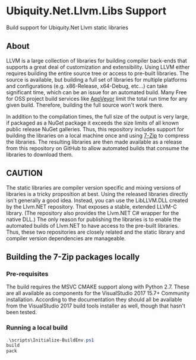 # Ubiquity.Net.Llvm.Libs Support
Build support for Ubiquity.Net Llvm static libraries

## About
LLVM is a large collection of libraries for building compiler back-ends that
supports a great deal of customization and extensibility. Using LLVM either
requires building the entire source tree or access to pre-built libraries.
The source is available, but building a full set of libraries for multiple
platforms and configurations (e.g. x86-Release, x64-Debug, etc...) can take
significant time, which can be an issue for an automated build. Many Free for
OSS project build services like [AppVeyor](http://AppVeyor.com) limit the total
run time for any given build. Therefore, building the full source won't work there.

In addition to the compilation times, the full size of the output is very large, if
packaged as a NuGet package it exceeds the size limits of all known public release
NuGet galleries. Thus, this repository includes support for building the libraries
on a local machine once and using [7-Zip](https://www.7-zip.org/) to compress the
libraries. The resulting libraries are then made available as a release from this
repository on GitHub to allow automated builds that consume the libraries to download
them.

## CAUTION
The static libraries are compiler version specific and mixing versions of libraries
is a tricky proposition at best. Using the released libraries directly isn't generally
a good idea. Instead, you can use the LibLLVM.DLL created by the Llvm.NET repository. That
exposes a stable, extended LLVM-C library. (The repository also provides the Llvm.NET
C# wrapper for the native DLL.) The only reason for publishing the libraries is to enable
the automated builds of Llvm.NET to have access to the pre-built libraries. Thus, these
two repositories are closely related and the static library and compiler version 
dependencies are manageable.

## Building the 7-Zip packages locally
### Pre-requisites
The build requires the MSVC CMAKE support along with Python 2.7. These are all available as
components for the VisualStudio 2017 15.7+ Community installation. According to the documentation
they should all be available from the VisualStudio 2017 build tools installer as well, though that
hasn't been tested.

### Running a local build
```PowerShell
.\scripts\Initialize-BuildEnv.ps1
build
pack
```
